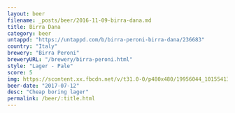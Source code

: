 ```yaml
---
layout: beer
filename: _posts/beer/2016-11-09-birra-dana.md
title: Birra Dana
category: beer
untappd: "https://untappd.com/b/birra-peroni-birra-dana/236683"
country: "Italy"
brewery: "Birra Peroni"
breweryURL: "/brewery/birra-peroni.html"
style: "Lager - Pale"
score: 5
img: https://scontent.xx.fbcdn.net/v/t31.0-0/p480x480/19956044_10155413266648745_629811071784337406_o.jpg?_nc_cat=110&_nc_ohc=Env23nA5H5kAQlOwR_nHdsCxcIIwlPVSAh7XXhvATShpl2AOYehKYbo-w&_nc_ht=scontent.xx&oh=3c24d56a5a87cd351eab4222e63b659a&oe=5E49B105
beer-date: "2017-07-12"
desc: "Cheap boring lager"
permalink: /beer/:title.html
---
```

